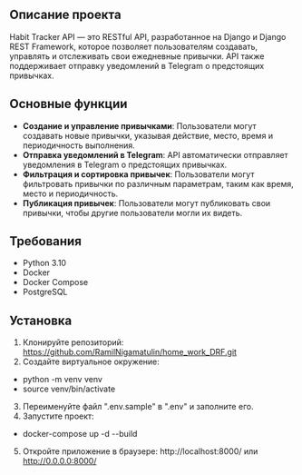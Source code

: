 ## Описание проекта

Habit Tracker API — это RESTful API, разработанное на Django и Django REST Framework, которое позволяет пользователям создавать, управлять и отслеживать свои ежедневные привычки. API также поддерживает отправку уведомлений в Telegram о предстоящих привычках.

## Основные функции

- **Создание и управление привычками**: Пользователи могут создавать новые привычки, указывая действие, место, время и периодичность выполнения.
- **Отправка уведомлений в Telegram**: API автоматически отправляет уведомления в Telegram о предстоящих привычках.
- **Фильтрация и сортировка привычек**: Пользователи могут фильтровать привычки по различным параметрам, таким как время, место и периодичность.
- **Публикация привычек**: Пользователи могут публиковать свои привычки, чтобы другие пользователи могли их видеть.

## Требования

- Python 3.10
- Docker
- Docker Compose
- PostgreSQL
## Установка
1. Клонируйте репозиторий: https://github.com/RamilNigamatulin/home_work_DRF.git
2. Создайте виртуальное окружение:
- python -m venv venv
- source venv/bin/activate
3. Переименуйте файл ".env.sample" в ".env" и заполните его. 
4. Запустите проект:
- docker-compose up -d --build
5. Откройте приложение в браузере:
http://localhost:8000/ или http://0.0.0.0:8000/
